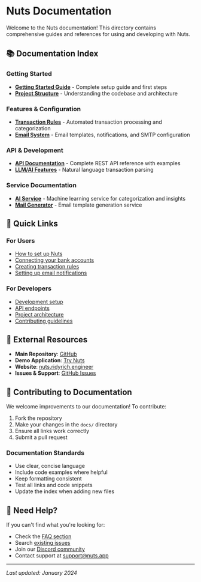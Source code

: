 # Nuts Documentation

Welcome to the Nuts documentation! This directory contains comprehensive guides and references for using and developing with Nuts.

## 📚 Documentation Index

### Getting Started
- **[Getting Started Guide](./GETTING_STARTED.md)** - Complete setup guide and first steps
- **[Project Structure](./PROJECT_STRUCTURE.md)** - Understanding the codebase and architecture

### Features & Configuration
- **[Transaction Rules](./transaction-rules.md)** - Automated transaction processing and categorization
- **[Email System](./MAIL_SYSTEM.md)** - Email templates, notifications, and SMTP configuration

### API & Development
- **[API Documentation](./API.md)** - Complete REST API reference with examples
- **[LLM/AI Features](../server/pkg/llm/README.md)** - Natural language transaction parsing

### Service Documentation
- **[AI Service](../services/ai/README.md)** - Machine learning service for categorization and insights
- **[Mail Generator](../services/mail-generator/README.md)** - Email template generation service

## 🚀 Quick Links

### For Users
- [How to set up Nuts](./GETTING_STARTED.md#quick-start-options)
- [Connecting your bank accounts](./GETTING_STARTED.md#bank-connection-setup)
- [Creating transaction rules](./transaction-rules.md#creating-rules)
- [Setting up email notifications](./MAIL_SYSTEM.md#usage)

### For Developers
- [Development setup](./GETTING_STARTED.md#manual-development-setup)
- [API endpoints](./API.md#core-api-endpoints)
- [Project architecture](./PROJECT_STRUCTURE.md#service-architecture)
- [Contributing guidelines](../README.md#contributing)

## 📖 External Resources

- **Main Repository**: [GitHub](https://github.com/Fantasy-Programming/nuts)
- **Demo Application**: [Try Nuts](https://nutsapp.ridyrich.engineer)
- **Website**: [nuts.ridyrich.engineer](https://nuts.ridyrich.engineer)
- **Issues & Support**: [GitHub Issues](https://github.com/Fantasy-Programming/nuts/issues)

## 🤝 Contributing to Documentation

We welcome improvements to our documentation! To contribute:

1. Fork the repository
2. Make your changes in the `docs/` directory
3. Ensure all links work correctly
4. Submit a pull request

### Documentation Standards
- Use clear, concise language
- Include code examples where helpful
- Keep formatting consistent
- Test all links and code snippets
- Update the index when adding new files

## 📝 Need Help?

If you can't find what you're looking for:

- Check the [FAQ section](./GETTING_STARTED.md#troubleshooting)
- Search [existing issues](https://github.com/Fantasy-Programming/nuts/issues)
- Join our [Discord community](https://discord.gg/nuts)
- Contact support at [support@nuts.app](mailto:support@nuts.app)

---

*Last updated: January 2024*